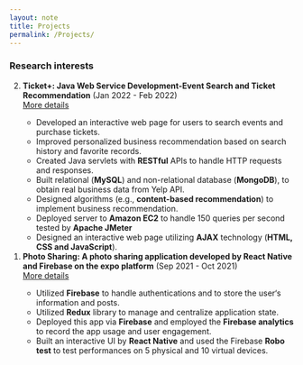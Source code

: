```yaml
---
layout: note
title: Projects
permalink: /Projects/
---
```


### Research interests

<ol reversed>
  <li><strong>Ticket+: Java Web Service Development-Event Search and Ticket Recommendation</strong> (Jan 2022 - Feb 2022) </li> <a href="https://github.com/universe1991/Ticket-plus">More details</a>
    <ul> 
     <li> Developed an interactive web page for users to search events and purchase tickets.</li>
     <li> Improved personalized business recommendation based on search history and favorite records. </li> 
     <li> Created Java servlets with <strong>RESTful</strong> APIs to handle HTTP requests and responses.</li>
     <li>Built relational (<strong>MySQL</strong>) and non-relational database (<strong>MongoDB</strong>), to obtain real business data from Yelp API.</li>
     <li>Designed algorithms (e.g., <strong>content-based recommendation</strong>) to implement business recommendation.</li>
     <li>Deployed server to <strong>Amazon EC2</strong> to handle 150 queries per second tested by <strong>Apache JMeter</strong></li>
     <li>Designed an interactive web page utilizing <strong>AJAX</strong> technology (<strong>HTML, CSS and JavaScript</strong>).</li>
    </ul>
  <li><strong>Photo Sharing: A photo sharing application developed by React Native and Firebase on the expo platform</strong> (Sep 2021 - Oct 2021)</li> <a href="https://github.com/universe1991/Photo-Sharing">More details</a> 
   <ul>
    <li>Utilized <strong>Firebase</strong> to handle authentications and to store the user‘s information and posts.</li>
    <li>Utilized <strong>Redux</strong> library to manage and centralize application state.</li>
    <li>Deployed this app via <strong>Firebase</strong> and employed the <strong>Firebase analytics</strong> to record the app usage and user engagement.</li>
    <li>Built an interactive UI by <strong>React Native</strong> and used the Firebase <strong>Robo test</strong> to test performances on 5 physical and 10 virtual devices.</li>
   </ul>
</ol>
